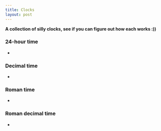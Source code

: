 ```yaml
---
title: Clocks
layout: post
---
```


<strong>A collection of silly clocks, see if you can figure out how each works :))</strong>

### 24-hour time

* <span id="timer"></span>

### Decimal time

* <span id="dtimer"></span>

### Roman time

* <span id="rtimer"></span>

### Roman decimal time

* <span id="rdtimer"></span>


<script type="text/javascript">

    function zeroPad(s) {
        if (isNaN(s)) {
            // works even if s is string??? wtf was i thinking?
            return (s.length == 1) ? '0' + s : s;
        }
        else {
            return (s < 10) ? '0' + s : s;
        }
    }

    // only need to work for [0,2359]
    function toRoman(dt) {
        var lut = {M:1000, CM:900,
                   D:500,  CD:400,
                   C:100,  XC:90,
                   L:50,   XL:40,
                   X:10,   IX:9,
                   V:5,    IV:4,
                   I:1,    S:0.5,
                   "·":1/12},
            dtm = dt,
            r = '',
            i;
        for (i in lut) {
            while (dtm >= lut[i]) {
                r += i;
                dtm -= lut[i];
            }
        }
        return r;
    }

    function startTime() {
        var t = new Date(),
            h = t.getHours(),
            m = t.getMinutes(),
            s = t.getSeconds(),
            l = t.getMilliseconds(),
            // normal 24-hour time in seconds
            nt = (3600*h + 60*m + s + l/1000),
            // 86400 seconds in a 24-hour day, 100000 seconds in a decimal day
            // decimal time
            dt = nt/0.864,
            st = dt.toFixed(0),
            dh = st.slice(0,-4),
            dm = st.slice(-4,-2),
            ds = st.slice(-2),
            // convert nt to roman numeral
            rt = toRoman(100*h + m + s/60 + l/60000),
            // roman decimal time??
            rdt = toRoman(dt/100);

        document.getElementById(  'timer').innerHTML = zeroPad(h) + ":" + zeroPad(m) + ":" + zeroPad(s);
        document.getElementById( 'dtimer').innerHTML = zeroPad(dh) + ":" + dm + ":" + ds;
        document.getElementById( 'rtimer').innerHTML = rt;
        document.getElementById('rdtimer').innerHTML = rdt;
        setTimeout(startTime, 50);
    }

    startTime();

</script>